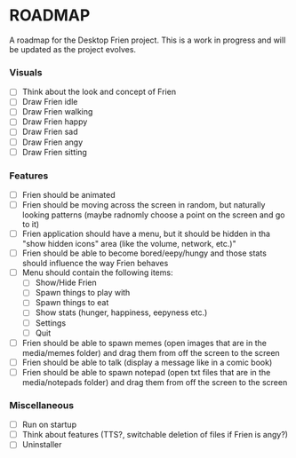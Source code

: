 # ROADMAP
A roadmap for the Desktop Frien project. This is a work in progress and will be updated as the project evolves.

### Visuals
- [ ] Think about the look and concept of Frien
- [ ] Draw Frien idle
- [ ] Draw Frien walking
- [ ] Draw Frien happy
- [ ] Draw Frien sad
- [ ] Draw Frien angy
- [ ] Draw Frien sitting

### Features
- [ ] Frien should be animated
- [ ] Frien should be moving across the screen in random, but naturally looking patterns (maybe radnomly choose a point on the screen and go to it)
- [ ] Frien application should have a menu, but it should be hidden in tha "show hidden icons" area (like the volume, network, etc.)"
- [ ] Frien should be able to become bored/eepy/hungy and those stats should influence the way Frien behaves
- [ ] Menu should contain the following items:
  - [ ] Show/Hide Frien
  - [ ] Spawn things to play with
  - [ ] Spawn things to eat
  - [ ] Show stats (hunger, happiness, eepyness etc.)
  - [ ] Settings
  - [ ] Quit
- [ ] Frien should be able to spawn memes (open images that are in the media/memes folder) and drag them from off the screen to the screen
- [ ] Frien should be able to talk (display a message like in a comic book)
- [ ] Frien should be able to spawn notepad (open txt files that are in the media/notepads folder) and drag them from off the screen to the screen

### Miscellaneous
- [ ] Run on startup
- [ ] Think about features (TTS?, switchable deletion of files if Frien is angy?)
- [ ] Uninstaller